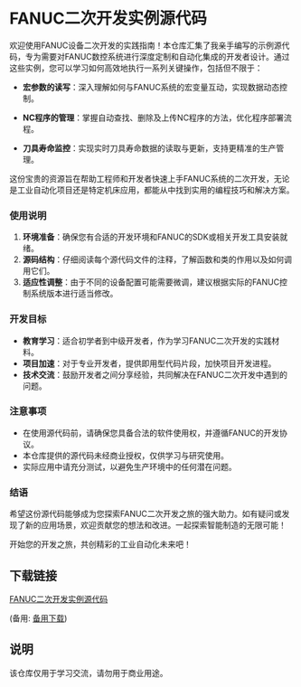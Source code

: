 # FANUC二次开发实例源代码

欢迎使用FANUC设备二次开发的实践指南！本仓库汇集了我亲手编写的示例源代码，专为需要对FANUC数控系统进行深度定制和自动化集成的开发者设计。通过这些实例，您可以学习如何高效地执行一系列关键操作，包括但不限于：

- **宏参数的读写**：深入理解如何与FANUC系统的宏变量互动，实现数据动态控制。
  
- **NC程序的管理**：掌握自动查找、删除及上传NC程序的方法，优化程序部署流程。

- **刀具寿命监控**：实现实时刀具寿命数据的读取与更新，支持更精准的生产管理。

这份宝贵的资源旨在帮助工程师和开发者快速上手FANUC系统的二次开发，无论是工业自动化项目还是特定机床应用，都能从中找到实用的编程技巧和解决方案。

### 使用说明

1. **环境准备**：确保您有合适的开发环境和FANUC的SDK或相关开发工具安装就绪。
2. **源码结构**：仔细阅读每个源代码文件的注释，了解函数和类的作用以及如何调用它们。
3. **适应性调整**：由于不同的设备配置可能需要微调，建议根据实际的FANUC控制系统版本进行适当修改。

### 开发目标

- **教育学习**：适合初学者到中级开发者，作为学习FANUC二次开发的实践材料。
- **项目加速**：对于专业开发者，提供即用型代码片段，加快项目开发进程。
- **技术交流**：鼓励开发者之间分享经验，共同解决在FANUC二次开发中遇到的问题。

### 注意事项

- 在使用源代码前，请确保您具备合法的软件使用权，并遵循FANUC的开发协议。
- 本仓库提供的源代码未经商业授权，仅供学习与研究使用。
- 实际应用中请充分测试，以避免生产环境中的任何潜在问题。

### 结语

希望这份源代码能够成为您探索FANUC二次开发之旅的强大助力。如有疑问或发现了新的应用场景，欢迎贡献您的想法和改进。一起探索智能制造的无限可能！

开始您的开发之旅，共创精彩的工业自动化未来吧！

## 下载链接
[FANUC二次开发实例源代码](https://pan.quark.cn/s/230acc08b2ca) 

(备用: [备用下载](https://pan.baidu.com/s/1_NZ2BJ3Xs1CHo5FknRFF-w?pwd=1234))

## 说明

该仓库仅用于学习交流，请勿用于商业用途。

